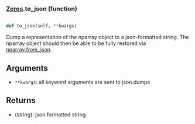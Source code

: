 ### [Zeros](Zeros.md).to_json (function)


```py

def to_json(self, **kwargs)

```



Dump a representation of the nparray object to a json-formatted string.
The nparray object should then be able to be fully restored via
[nparray.from_json](nparray.from_json.md).

Arguments
-----------
* `**kwargs`: all keyword arguments are sent to json.dumps

Returns
---------
* (string): json formatted string.


